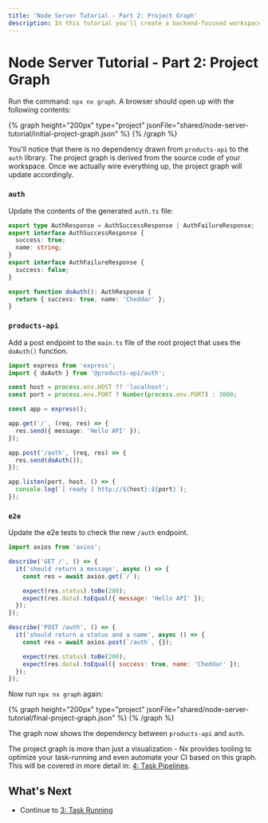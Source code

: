 ```yaml
---
title: 'Node Server Tutorial - Part 2: Project Graph'
description: In this tutorial you'll create a backend-focused workspace with Nx.
---
```


# Node Server Tutorial - Part 2: Project Graph

Run the command: `npx nx graph`. A browser should open up with the following contents:

{% graph height="200px" type="project" jsonFile="shared/node-server-tutorial/initial-project-graph.json" %}
{% /graph %}

You'll notice that there is no dependency drawn from `products-api` to the `auth` library. The project graph is derived from the source code of your workspace. Once we actually wire everything up, the project graph will update accordingly.

### `auth`

Update the contents of the generated `auth.ts` file:

```typescript {% fileName="auth/src/lib/auth.ts" %}
export type AuthResponse = AuthSuccessResponse | AuthFailureResponse;
export interface AuthSuccessResponse {
  success: true;
  name: string;
}
export interface AuthFailureResponse {
  success: false;
}

export function doAuth(): AuthResponse {
  return { success: true, name: 'Cheddar' };
}
```

### `products-api`

Add a post endpoint to the `main.ts` file of the root project that uses the `doAuth()` function.

```typescript {% fileName="src/main.ts" %}
import express from 'express';
import { doAuth } from '@products-api/auth';

const host = process.env.HOST ?? 'localhost';
const port = process.env.PORT ? Number(process.env.PORT) : 3000;

const app = express();

app.get('/', (req, res) => {
  res.send({ message: 'Hello API' });
});

app.post('/auth', (req, res) => {
  res.send(doAuth());
});

app.listen(port, host, () => {
  console.log(`[ ready ] http://${host}:${port}`);
});
```

### `e2e`

Update the e2e tests to check the new `/auth` endpoint.

```javascript {% fileName="e2e/src/server/server.spec.ts" %}
import axios from 'axios';

describe('GET /', () => {
  it('should return a message', async () => {
    const res = await axios.get(`/`);

    expect(res.status).toBe(200);
    expect(res.data).toEqual({ message: 'Hello API' });
  });
});

describe('POST /auth', () => {
  it('should return a status and a name', async () => {
    const res = await axios.post(`/auth`, {});

    expect(res.status).toBe(200);
    expect(res.data).toEqual({ success: true, name: 'Cheddar' });
  });
});
```

Now run `npx nx graph` again:

{% graph height="200px" type="project" jsonFile="shared/node-server-tutorial/final-project-graph.json" %}
{% /graph %}

The graph now shows the dependency between `products-api` and `auth`.

The project graph is more than just a visualization - Nx provides tooling to optimize your task-running and even automate your CI based on this graph. This will be covered in more detail in: [4: Task Pipelines](/node-server-tutorial/4-task-pipelines).

## What's Next

- Continue to [3: Task Running](/node-server-tutorial/3-task-running)

